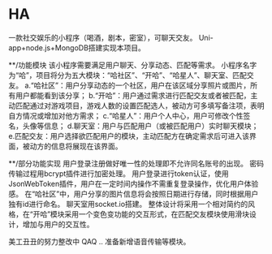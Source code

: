# HA
一款社交娱乐的小程序（喝酒，剧本，密室），可聊天交友。
Uni-app+node.js+MongoDB搭建实现本项目。

**/功能模块
该小程序需要满足用户聊天、分享动态、匹配等需求。
小程序名字为“哈”，项目将分为五大模块：“哈社区”、“开哈”、“哈星人”、聊天室、匹配交友。
a.“哈社区”：用户分享动态的一个社区，用户在该区域分享照片或图片，所有用户都能看到该分享；
b.“开哈”：用户通过需求进行匹配交友或者被匹配，主动匹配通过对游戏项目，游戏人数的设置匹配选人，被动方可多填写备注项，表明自方情况或增加对他方需求；
c.“哈星人”：用户个人中心，用户可修改个性签名，头像等信息；
d.聊天室：用户与匹配用户（或被匹配用户）实时聊天模块；
e.匹配交友：用户选择欲匹配用户的模块，主动匹配方在确定需求后可进入该界面，被动方的信息将展现在该界面。

**/部分功能实现
用户登录注册做好唯一性的处理即不允许同名账号的出现。
密码传输过程用bcrypt插件进行加密处理。
用户登录进行token认证，使用JsonWebToken插件，用户在一定时间内操作不需重复登录操作，优化用户体验感。
在“哈社区”中，用户分享的图片信息将会按照日期进行存储，同时根据用户独有id进行命名。
聊天室用socket.io搭建。
整体设计将采用一个相对简约的风格，在“开哈”模块采用一个变色变功能的交互形式，在匹配交友模块使用滑块设计，增加与用户的交互性。



美工丑丑的努力整改中 QAQ .. 准备新增语音传输等模块。
